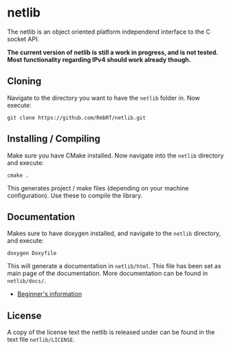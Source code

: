 # netlib

The netlib is an object oriented platform independend interface to the C socket API.

**The current version of netlib is still a work in progress, and is not tested. Most functionality regarding IPv4 should work already though.**

## Cloning

Navigate to the directory you want to have the ```netlib``` folder in. Now execute:

```git clone https://github.com/RmbRT/netlib.git```

## Installing / Compiling

Make sure you have CMake installed. Now navigate into the ```netlib``` directory and execute:

```cmake .```

This generates project / make files (depending on your machine configuration). Use these to compile the library.

## Documentation

Makes sure to have doxygen installed, and navigate to the ```netlib``` directory, and execute:

```doxygen Doxyfile```

This will generate a documentation in ```netlib/html```. This file has been set as main page of the documentation. More documentation can be found in ```netlib/docs/```.
* [Beginner's information](docs/Guide.md)

## License

A copy of the license text the netlib is released under can be found in the text file ```netlib/LICENSE```.